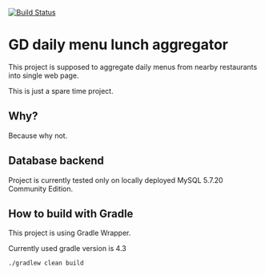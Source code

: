 [![Build Status](https://travis-ci.org/Dominick1993/GD-lunch-Brno.svg?branch=master)](https://travis-ci.org/Dominick1993/GD-lunch-Brno)

# GD daily menu lunch aggregator

This project is supposed to aggregate daily menus from nearby restaurants into single web page.

This is just a spare time project.

## Why?

Because why not.

## Database backend

Project is currently tested only on locally deployed MySQL 5.7.20 Community Edition.

## How to build with Gradle

This project is using Gradle Wrapper.

Currently used gradle version is 4.3

```
./gradlew clean build
```